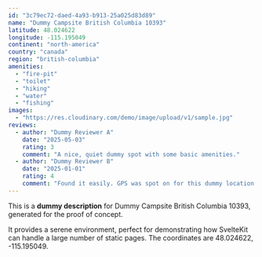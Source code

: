 ```yaml
---
id: "3c79ec72-daed-4a93-b913-25a025d83d89"
name: "Dummy Campsite British Columbia 10393"
latitude: 48.024622
longitude: -115.195049
continent: "north-america"
country: "canada"
region: "british-columbia"
amenities:
  - "fire-pit"
  - "toilet"
  - "hiking"
  - "water"
  - "fishing"
images:
  - "https://res.cloudinary.com/demo/image/upload/v1/sample.jpg"
reviews:
  - author: "Dummy Reviewer A"
    date: "2025-05-03"
    rating: 3
    comment: "A nice, quiet dummy spot with some basic amenities."
  - author: "Dummy Reviewer B"
    date: "2025-01-01"
    rating: 4
    comment: "Found it easily. GPS was spot on for this dummy location."
---
```


This is a **dummy description** for Dummy Campsite British Columbia 10393, generated for the proof of concept.

It provides a serene environment, perfect for demonstrating how SvelteKit can handle a large number of static pages. The coordinates are 48.024622, -115.195049.

